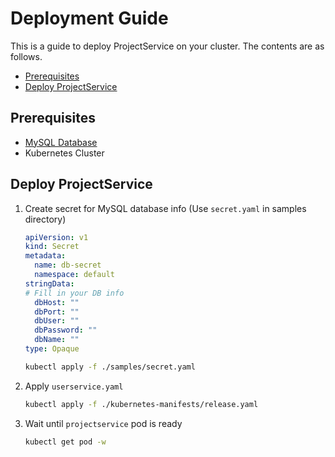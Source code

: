 # Deployment Guide

This is a guide to deploy ProjectService on your cluster. The contents are as follows.

* [Prerequisites](#prerequisites)
* [Deploy ProjectService](#deploy-projectservice)

## Prerequisites
- [MySQL Database](./tables.md)
- Kubernetes Cluster

## Deploy ProjectService
1. Create secret for MySQL database info (Use `secret.yaml` in samples directory)
   ```yaml
   apiVersion: v1
   kind: Secret
   metadata:
     name: db-secret
     namespace: default
   stringData:
   # Fill in your DB info
     dbHost: ""
     dbPort: ""
     dbUser: ""
     dbPassword: ""
     dbName: ""
   type: Opaque
   ```
   ```bash
   kubectl apply -f ./samples/secret.yaml
   ```
   
2. Apply `userservice.yaml`
   ```bash
   kubectl apply -f ./kubernetes-manifests/release.yaml
   ```
3. Wait until `projectservice` pod is ready
   ```bash
   kubectl get pod -w
   ```